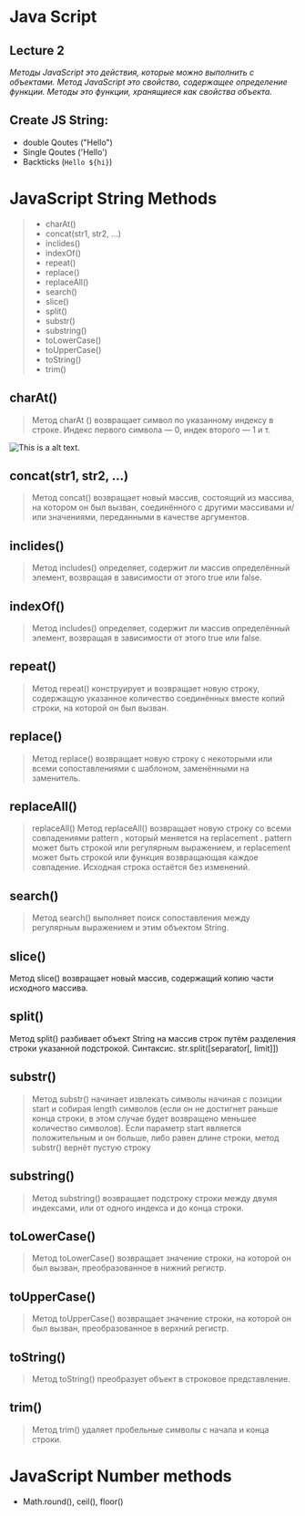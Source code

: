 # Java Script
## Lecture 2

*Методы JavaScript это действия, которые можно выполнить с объектами. Метод JavaScript это свойство, содержащее определение функции. Методы это функции, хранящиеся как свойства объекта.*

## Create JS String: 
* double Qoutes ("Hello")
* Single Qoutes ('Hello')
* Backticks (`Hello ${hi}`)

# JavaScript String Methods
>* charAt()
>* concat(str1, str2, ...)
>* inclides()
>* indexOf()
>* repeat()
>* replace()
>* replaceAll()
>* search()
>* slice()
>* split()
>* substr()
>* substring()
>* toLowerCase()
>* toUpperCase()
>* toString()
>* trim()


## charAt()
>Метод charAt () возвращает символ по указанному индексу в строке. Индекс первого символа — 0, индек второго — 1 и т.

![This is a alt text.]()

## concat(str1, str2, ...)
>Метод concat() возвращает новый массив, состоящий из массива, на котором он был вызван, соединённого с другими массивами и/или значениями, переданными в качестве аргументов.

## inclides()
>Метод includes() определяет, содержит ли массив определённый элемент, возвращая в зависимости от этого true или false.

## indexOf()
>Метод includes() определяет, содержит ли массив определённый элемент, возвращая в зависимости от этого true или false.

## repeat()
>Метод repeat() конструирует и возвращает новую строку, содержащую указанное количество соединённых вместе копий строки, на которой он был вызван.

## replace()
>Метод replace() возвращает новую строку с некоторыми или всеми сопоставлениями с шаблоном, заменёнными на заменитель.

## replaceAll()
>replaceAll() Метод replaceAll() возвращает новую строку со всеми совпадениями pattern , который меняется на replacement . pattern может быть строкой или регулярным выражением, и replacement может быть строкой или функция возвращающая каждое совпадение. Исходная строка остаётся без изменений.

## search()
>Метод search() выполняет поиск сопоставления между регулярным выражением и этим объектом String.

## slice()
Метод slice() возвращает новый массив, содержащий копию части исходного массива.

## split()
Метод split() разбивает объект String на массив строк путём разделения строки указанной подстрокой. Синтаксис. str.split([separator[, limit]]) 

## substr()
>Метод substr() начинает извлекать символы начиная с позиции start и собирая length символов (если он не достигнет раньше конца строки, в этом случае будет возвращено меньшее количество символов). Если параметр start является положительным и он больше, либо равен длине строки, метод substr() вернёт пустую строку

## substring()
>Метод substring() возвращает подстроку строки между двумя индексами, или от одного индекса и до конца строки.

## toLowerCase()
>Метод toLowerCase() возвращает значение строки, на которой он был вызван, преобразованное в нижний регистр.

## toUpperCase()
>Метод toUpperCase() возвращает значение строки, на которой он был вызван, преобразованное в верхний регистр.

## toString()
>Метод toString() преобразует объект в строковое представление.

## trim()
>Метод trim() удаляет пробельные символы с начала и конца строки.

# JavaScript Number methods

* Math.round(), ceil(), floor()
